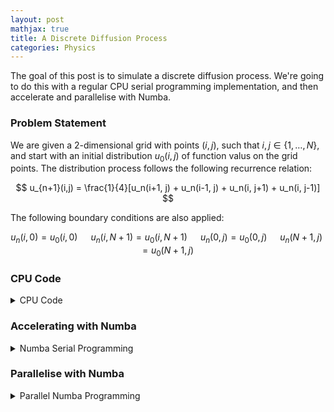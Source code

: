 ```yaml
---
layout: post
mathjax: true
title: A Discrete Diffusion Process
categories: Physics
---
```


The goal of this post is to simulate a discrete diffusion process. We're going to do this with a regular CPU serial programming implementation, and then accelerate and parallelise with Numba. 

### Problem Statement 

We are given a 2-dimensional grid with points $(i,j)$, such that $i,j\in \{1,\dots, N \}$, and start with an initial distribution $u_0 (i,j)$ of function valus on the grid points. The distribution process follows the following recurrence relation: 

$$
u_{n+1}(i,j) = \frac{1}{4}[u_n(i+1, j) + u_n(i-1, j) + u_n(i, j+1) + u_n(i, j-1)]
$$

The following boundary conditions are also applied:

$$
u_n(i, 0) = u_0(i, 0) \;\;\;\;\;\; u_n(i, N+1) = u_0(i, N+1) \;\;\;\;\;\; u_n(0, j) = u_0(0, j) \;\;\;\;\;\; u_n(N+1, j) = u_0(N+1, j)
$$

### CPU Code

<details>
    <summary> CPU Code </summary>
<p>

```python
### Regular Python Function ###

def diffusion_iteration(un):
    """
    Perform one diffusion step for all given grid points.
    
    Parameters
    ----------
    un : numpy.ndarray
        Numpy array of type `float64` and dimension (N + 2, N + 2) that stores the
        function values at step n.
        
    This function returns a Numpy array of dimension (N + 2, N + 2) of type `float64`
    that contains the function values after performing one step of the above diffusion
    iteration.
    """
    
    n = np.shape(un)[0] - 2 # we set n = (N + 2) - 2 = N
    result = np.copy(un)
    
    ## Distribution Process for each cell not on the boundary 
    for i in range(1,n+1):    # Note: indices range from 1 to n to exclude the boundary cells
        for j in range(1,n+1): 
            # Taking the average of the four surrounding grid points
            result[i,j] = (un[i+1, j] + un[i-1, j] + un[i, j+1] + un[i, j-1])/4
  
    return result
```

</p>

</details>


### Accelerating with Numba 

<details>
    <summary> Numba Serial Programming  </summary>
<p>

```python
### Serial Numba Implementation ###
    ## The only difference with this function is the addition of @njit decorator

@njit
def diffusion_iteration1(un):
    """
    Perform one diffusion step for all given grid points.
    
    Parameters
    ----------
    un : numpy.ndarray
        Numpy array of type `float64` and dimension (N + 2, N + 2) that stores the
        function values at step n.
        
    This function returns a Numpy array of dimension (N + 2, N + 2) of type `float64`
    that contains the function values after performing one step of the above diffusion
    iteration.
    """

    n = np.shape(un)[0] - 2 # we set n = (N + 2) - 2 = N
    result = np.copy(un)
    
    ## Distribution Process for each cell not on the boundary 
    for i in range(1,n+1):    # Note: indices range from 1 to n to exclude the boundary cells
        for j in range(1,n+1): 
            result[i,j] = (un[i+1, j] + un[i-1, j] + un[i, j+1] + un[i, j-1])/4
            # Taking the average of the four surrounding grid points
    
    return result
```
</p>
</details>


### Parallelise with Numba

<details>
    <summary> Parallel Numba Programming </summary>
<p>

```python
## Parallel Numba Implementation

@njit(['float64[:,:](float64[:,:])'], parallel = True)
def diffusion_iteration2(un):
    """
    Perform one diffusion step for all given grid points.
    
    Parameters
    ----------
    un : numpy.ndarray
        Numpy array of type `float64` and dimension (N + 2, N + 2) that stores the
        function values at step n.
        
    This function returns a Numpy array of dimension (N + 2, N + 2) of type `float64`
    that contains the function values after performing one step of the above diffusion
    iteration.
    """

    n = np.shape(un)[0] - 2 # we set n = (N + 2) - 2 = N
    result = np.copy(un)
    
    ## Distribution Process for each cell not on the boundary 
    for i in prange(1,n+1):    # Note: indices range from 1 to n to exclude the boundary cells
        for j in range(1,n+1): 
            result[i,j] = (un[i+1, j] + un[i-1, j] + un[i, j+1] + un[i, j-1])/4
            # Taking the average of the four surrounding grid points
  
    return result
```
</p>
</details>
